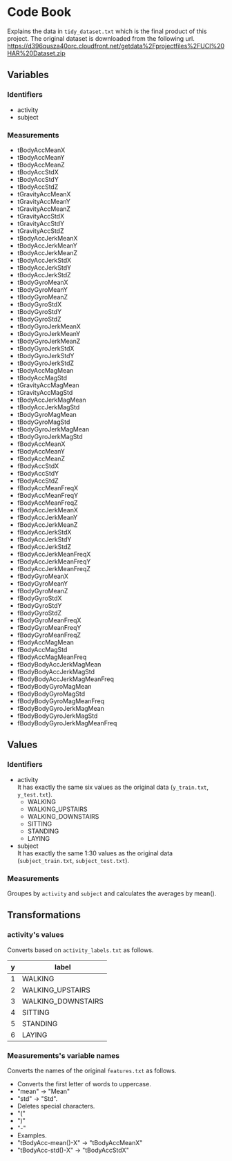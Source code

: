 # Code Book
Explains the data in `tidy_dataset.txt` which is the final product of this project.
The original dataset is downloaded from the following url.
https://d396qusza40orc.cloudfront.net/getdata%2Fprojectfiles%2FUCI%20HAR%20Dataset.zip

## Variables
### Identifiers
- activity
- subject

### Measurements
- tBodyAccMeanX
- tBodyAccMeanY
- tBodyAccMeanZ
- tBodyAccStdX
- tBodyAccStdY
- tBodyAccStdZ
- tGravityAccMeanX
- tGravityAccMeanY
- tGravityAccMeanZ
- tGravityAccStdX
- tGravityAccStdY
- tGravityAccStdZ
- tBodyAccJerkMeanX
- tBodyAccJerkMeanY
- tBodyAccJerkMeanZ
- tBodyAccJerkStdX
- tBodyAccJerkStdY
- tBodyAccJerkStdZ
- tBodyGyroMeanX
- tBodyGyroMeanY
- tBodyGyroMeanZ
- tBodyGyroStdX
- tBodyGyroStdY
- tBodyGyroStdZ
- tBodyGyroJerkMeanX
- tBodyGyroJerkMeanY
- tBodyGyroJerkMeanZ
- tBodyGyroJerkStdX
- tBodyGyroJerkStdY
- tBodyGyroJerkStdZ
- tBodyAccMagMean
- tBodyAccMagStd
- tGravityAccMagMean
- tGravityAccMagStd
- tBodyAccJerkMagMean
- tBodyAccJerkMagStd
- tBodyGyroMagMean
- tBodyGyroMagStd
- tBodyGyroJerkMagMean
- tBodyGyroJerkMagStd
- fBodyAccMeanX
- fBodyAccMeanY
- fBodyAccMeanZ
- fBodyAccStdX
- fBodyAccStdY
- fBodyAccStdZ
- fBodyAccMeanFreqX
- fBodyAccMeanFreqY
- fBodyAccMeanFreqZ
- fBodyAccJerkMeanX
- fBodyAccJerkMeanY
- fBodyAccJerkMeanZ
- fBodyAccJerkStdX
- fBodyAccJerkStdY
- fBodyAccJerkStdZ
- fBodyAccJerkMeanFreqX
- fBodyAccJerkMeanFreqY
- fBodyAccJerkMeanFreqZ
- fBodyGyroMeanX
- fBodyGyroMeanY
- fBodyGyroMeanZ
- fBodyGyroStdX
- fBodyGyroStdY
- fBodyGyroStdZ
- fBodyGyroMeanFreqX
- fBodyGyroMeanFreqY
- fBodyGyroMeanFreqZ
- fBodyAccMagMean
- fBodyAccMagStd
- fBodyAccMagMeanFreq
- fBodyBodyAccJerkMagMean
- fBodyBodyAccJerkMagStd
- fBodyBodyAccJerkMagMeanFreq
- fBodyBodyGyroMagMean
- fBodyBodyGyroMagStd
- fBodyBodyGyroMagMeanFreq
- fBodyBodyGyroJerkMagMean
- fBodyBodyGyroJerkMagStd
- fBodyBodyGyroJerkMagMeanFreq

## Values
### Identifiers
- activity<br>
It has exactly the same six values as the original data (`y_train.txt`, `y_test.txt`).
  - WALKING
  - WALKING_UPSTAIRS
  - WALKING_DOWNSTAIRS
  - SITTING
  - STANDING
  - LAYING
- subject<br>
It has exactly the same 1:30 values as the original data (`subject_train.txt`, `subject_test.txt`).

### Measurements
Groupes by `activity` and `subject` and calculates the averages by mean().
## Transformations
### activity's values<br>
Converts based on `activity_labels.txt` as follows.

|y|label|
|---|---|
|1|WALKING|
|2|WALKING_UPSTAIRS|
|3|WALKING_DOWNSTAIRS|
|4|SITTING|
|5|STANDING|
|6|LAYING|
### Measurements's variable names
Converts the names of the original `features.txt` as follows.
- Converts the first letter of words to uppercase.
 - "mean" -> "Mean"
 - "std" -> "Std".
- Deletes special characters.
 - "("
 - ")"
 - "-"
- Examples.
 - "tBodyAcc-mean()-X" -> "tBodyAccMeanX"
 - "tBodyAcc-std()-X" -> "tBodyAccStdX"
